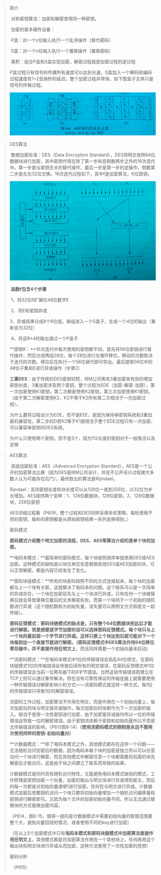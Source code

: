 > 简介
>
> ​		对称密钥算法：加密和解密使用同一种密钥。
>
> ​		加密的基本硬件设备：
>
> ​			P盒：对一个n位输入执行一个乱序操作（替代密码）
>
> ​			S盒：对一个n位输入执行一个置换操作（置换密码）
>
> ​			乘积：组合P盒和S盒实现加密，解密过程就是加密过程的逆过程
>
> ​		P盒过程只有信号的传播所有速度可以达到光速，S盒加入一个解码和编码过程速度有1~2亚纳秒的延迟。整个加密过程非常快。如下图盒子主体只是信号的传输过程。
>
> ![image-20210411123257042](image\image-20210411123257042.png)

> DES算法
>
> ​		数据加密标准：DES（Data Encryption Standard），DES将明文按照64位数据块进行加密，其中密钥作用在除了第一步和恶倒数两步之外的16次迭代中。第一步是与密钥无关的替代操作，最后一步是第一步的逆操作，倒数第二步是左右32位交换。16次迭代过程如下，其中f是加密算法，K位密钥。
>
> ![image-20210411124339730](image\image-20210411124339730.png)
>
> ​		**函数f包含4个步骤**
>
> ​			1、将32位R扩展位48位数字E
>
> ​			2、将E和密钥异或
>
> ​			3、异或结果分成8个6位组，每组进入一个S盒子，生成一个4位的输出（重新变为32位）
>
> ​			4、将这8×4的输出通过一个P盒子
>
> ​		**密钥K：**16次迭代中每次使用的密钥都不同，首先将56位密钥进行替代操作，然后分成两组28位，每个28位进行左循环移位，移动的次数取决于迭代的次数。移位后在执行一个56位替代即可导出。最后提取56位中的48位子集和E进行异或操作（步骤2）
>
> ​		**三重DES**：由于传统的DES密钥较短，IBM公司离有3重加密来有效的增加密钥长度，3重加密涉及两个密钥，整个过程为EDE（加密-解密-加密），第一次加密使用K1密钥，第二次解密使用K2密钥，第三次加密使用K1密钥。（由于第二次解密使用K2，K2不等于K2所有第二次相当于一次加密过程）。
>
> ​		为什么要将过程设计为EDE，而不是EEE，是因为保持单密钥系统和3重加密的兼容性。第二步的D若K2等于K1就相当于整个EDE过程只有一次加密，可以兼容单密钥的DES系统。
>
> ​		为什么只使用两个密钥，而不是3个，因为112长度的密钥对于一般情况以及足够

> AES算法
>
> ​		高级加密标准：AES（Advanced Encryption Standard），AES是一个公开的加密算法比赛（因为DES是IBM公司设计，并且不公开设计过程被大多数人认为可能存在后门）。最终胜出的算法是Rijindael。
>
> ​		Rijndael：支持密钥长度和块长度可以从128位一直到256位，以32位为步长增加。AES提供两个变种：1、128位数据块，128位密钥，2、128位数据块，256位密钥
>
> ​		AES详细过程看（P609，整个过程和DES同样采用多轮策略，每轮使用不同的密钥，每轮的密钥都是从原始密钥结果一系列变换得到。）

> 密码模式
>
> ​		**密码模式介绍整个明文加密的流程，DES、AES等算法介绍的是单个块的加密。**
>
> ​		**电码本模式：**最简单的密码模式，每个块按照顺序单独使用DES或AES加密。这种模式的缺陷是以块位单位任意替换其他DES或AES加密的块，可以正常解密，都是内容已经发生了变化。
>
> ​		**密码块链模式：**所有的块密码按照不同的方式连接起来，每个块的加密都与上一个块有关联，这就解决了电码本的问题。这个联系可以是一次简单的异或存在，一个块在加密前先与上一个块进行异或，只有任何一个块被替换后就会导致替换位置后的文本解密失败。而第一个块则于一个初始的随机数进行异或（这个随机数称为初始矢量，该矢量可以用明文方式和密文一起传输）。
>
> ​		**密码反馈模式：**密码块链模式的缺点是，只有整个64位数据块到达后才能进行解密。若是想要逐字节加密的话可以选择密码反馈模式。每个块只与上一个块的最前面一个字节进行异或。这样只要上个块达到后就可能对下一个块每到达一个直接节就进行解密。（密码反馈模式中**DES算法作用64位移位寄存器中，并不直接作用在明文上**，而且同样需要一个初始向量来启动）
>
> ​		**流密码模式：**在电码本模式中1位的传输错误会捣乱64位明文，在密码块链模式1位的传输错误会导致后续所有的明文错误，在密码反馈模式中1位的传输错误会当前一位寄存器下的8字节错误。当然这些传输错误若建立在TCP上则可以通过重传解决。但在没有可靠性保证的传输连接上就需要使用一种传输错误对解密影响小的方式——流密码模式就这样一种方式，每1位的传输错误只导致1位的解密错误。
>
> ​		流密码工作过程，加密算法不作用在明文，而是作用在一个初始向量上，每次加密后的块与明文做异或操作，每次加密后的块都作为下一次加密的输入。相当于使用一次性密钥进行加密，由于加密是异或操作所以一位的传输错误追导致一位的解密错误。由于密钥流依赖于密钥和初始向量所以不受密文传输错误的影响。（P613图8-14）**（使用流密码模式的限制是永远不要两次使用同样的密钥-初始向量对）**
>
> ​		**计数器模式：**除了电码本模式之外，其他模式都存在这样一个问题——无法随机访问加密后的数据，因为电码本每个块的加密是独立所以可以任意访问一个块进行解密，而在其他模式中解密任意一个块都需要将前面的块先解密后才能访问，这是由于块之间建立了联系而导致的结果。
>
> ​			计数器模式是同时具有随机访问特性，又能避免电码本模式缺陷的模式，工作原理是密钥加密一个向量，加密的输出与明文块进行异或得到密文，而后的每一次都是对初始向量递增1进行加密，任何在与明文进行异或。计数器模式加密后想要随机访问一个块只要将初始向量增加一个随机访问偏移量和密钥进行解密即可。又因为每个文件的加密初始向量不同，所以无法通过替换块的方式替换加密内容。
>
> （P614，图8-15，值得一提的是计数器模式中需要初始向量的取值范围要整个大，避免向量回绕的情况，或者使用不同的key进行加密）
>
> （在以上5个加密模式中只有**电码本模式和密码块链模式中加密算法直接作用在明文上**，其他模式都是将加密算法作用在一个其他块上，任何再用这个输出块和明文块进行异或从而加密，这种方法使用了一次性加密的思想）

> 密码分析
>
> ​			（P615）